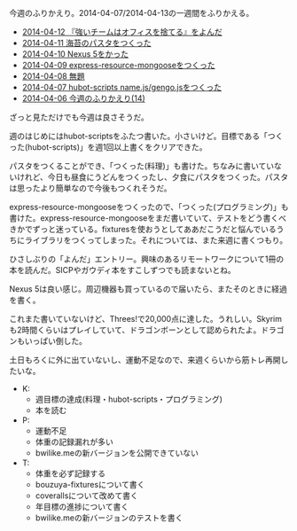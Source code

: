 今週のふりかえり。2014-04-07/2014-04-13の一週間をふりかえる。

- [2014-04-12 『強いチームはオフィスを捨てる』をよんだ](http://blog.bouzuya.net/2014/04/12/diary/)
- [2014-04-11 海苔のパスタをつくった](http://blog.bouzuya.net/2014/04/11/diary/)
- [2014-04-10 Nexus 5をかった](http://blog.bouzuya.net/2014/04/10/diary/)
- [2014-04-09 express-resource-mongooseをつくった](http://blog.bouzuya.net/2014/04/09/diary/)
- [2014-04-08 無題](http://blog.bouzuya.net/2014/04/08/diary/)
- [2014-04-07 hubot-scripts name.js/gengo.jsをつくった](http://blog.bouzuya.net/2014/04/07/diary/)
- [2014-04-06 今週のふりかえり(14)](http://blog.bouzuya.net/2014/04/06/diary/)

ざっと見ただけでも今週は良さそうだ。

週のはじめにはhubot-scriptsをふたつ書いた。小さいけど。目標である「つくった(hubot-scripts)」を週1回以上書くをクリアできた。

パスタをつくることができ、「つくった(料理)」も書けた。ちなみに書いていないけれど、今日も昼食にうどんをつくったし、夕食にパスタをつくった。パスタは思ったより簡単なので今後もつくれそうだ。

express-resource-mongooseをつくったので、「つくった(プログラミング)」も書けた。express-resource-mongooseをまだ書いていて、テストをどう書くべきかでずっと迷っている。fixturesを使おうとしてああだこうだと悩んでいるうちにライブラリをつくってしまった。それについては、また来週に書くつもり。

ひさしぶりの「よんだ」エントリー。興味のあるリモートワークについて1冊の本を読んだ。SICPやガウディ本をすこしずつでも読まないとね。

Nexus 5は良い感じ。周辺機器も買っているので届いたら、またそのときに経過を書く。

これまた書いていないけど、Threes!で20,000点に達した。うれしい。Skyrimも2時間くらいはプレイしていて、ドラゴンボーンとして認められたよ。ドラゴンもいっぱい倒した。

土日もろくに外に出ていないし、運動不足なので、来週くらいから筋トレ再開したいな。

- K:
  - 週目標の達成(料理・hubot-scripts・プログラミング)
  - 本を読む
- P:
  - 運動不足
  - 体重の記録漏れが多い
  - bwilike.meの新バージョンを公開できていない
- T:
  - 体重を必ず記録する
  - bouzuya-fixturesについて書く
  - coverallsについて改めて書く
  - 年目標の進捗について書く
  - bwilike.meの新バージョンのテストを書く


